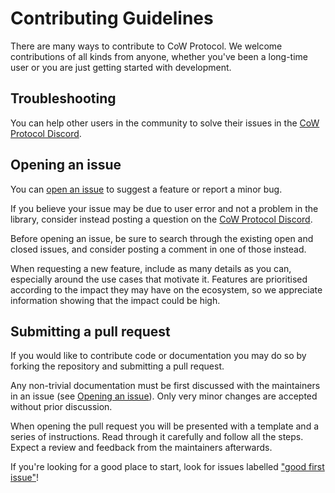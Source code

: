 # Contributing Guidelines

There are many ways to contribute to CoW Protocol. We welcome contributions of all kinds from anyone, whether you've been a long-time user or you are just getting started with development.

## Troubleshooting

You can help other users in the community to solve their issues in the [CoW Protocol Discord].

[CoW Protocol Discord]: https://discord.gg/cowprotocol
[CoW Protocol Forums]: https://forum.cow.fi

## Opening an issue

You can [open an issue] to suggest a feature or report a minor bug.

If you believe your issue may be due to user error and not a problem in the library, consider instead posting a question on the [CoW Protocol Discord].

Before opening an issue, be sure to search through the existing open and closed issues, and consider posting a comment in one of those instead.

When requesting a new feature, include as many details as you can, especially around the use cases that motivate it. Features are prioritised according to the impact they may have on the ecosystem, so we appreciate information showing that the impact could be high.

[open an issue]: ./issues/new/choose

## Submitting a pull request

If you would like to contribute code or documentation you may do so by forking the repository and submitting a pull request.

Any non-trivial documentation must be first discussed with the maintainers in an issue (see [Opening an issue](#opening-an-issue)). Only very minor changes are accepted without prior discussion.

When opening the pull request you will be presented with a template and a series of instructions. Read through it carefully and follow all the steps. Expect a review and feedback from the maintainers afterwards.

If you're looking for a good place to start, look for issues labelled ["good first issue"](https://github.com/cowprotocol/docs/issues?q=is%3Aissue%20state%3Aopen%20label%3A%22good%20first%20issue%22)!
